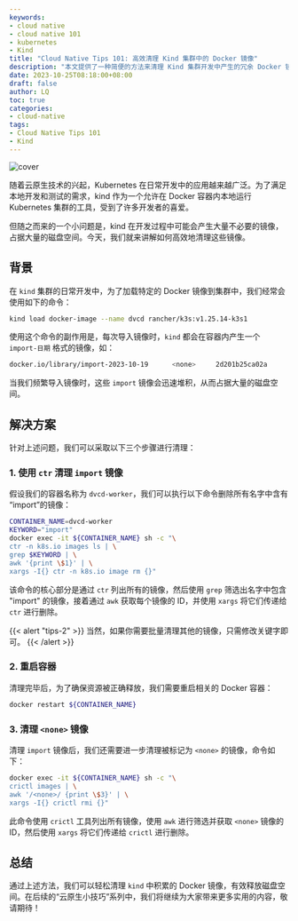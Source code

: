 ```yaml
---
keywords:
- cloud native
- cloud native 101
- kubernetes
- Kind
title: "Cloud Native Tips 101: 高效清理 Kind 集群中的 Docker 镜像"
description: "本文提供了一种简便的方法来清理 Kind 集群开发中产生的冗余 Docker 镜像，帮助开发者有效释放磁盘空间，优化本地开发环境。"
date: 2023-10-25T08:18:00+08:00
draft: false
author: LQ
toc: true
categories:
- cloud-native
tags:
- Cloud Native Tips 101
- Kind
---
```


![cover](https://cdn.jsdelivr.net/gh/cloud-native-101/files@main/imgs/efficient-docker-image-cleanup-in-kind/40a02f5f-10e3-485e-b05e-fd928e8459d0.png)

随着云原生技术的兴起，Kubernetes 在日常开发中的应用越来越广泛。为了满足本地开发和测试的需求，kind 作为一个允许在 Docker 容器内本地运行 Kubernetes 集群的工具，受到了许多开发者的喜爱。

但随之而来的一个小问题是，kind 在开发过程中可能会产生大量不必要的镜像，占据大量的磁盘空间。今天，我们就来讲解如何高效地清理这些镜像。

## 背景

在 `kind` 集群的日常开发中，为了加载特定的 Docker 镜像到集群中，我们经常会使用如下的命令：

```bash
kind load docker-image --name dvcd rancher/k3s:v1.25.14-k3s1
```

使用这个命令的副作用是，每次导入镜像时，`kind` 都会在容器内产生一个 `import-日期` 格式的镜像，如：

```bash
docker.io/library/import-2023-10-19      <none>     2d201b25ca02a       133MB
```

当我们频繁导入镜像时，这些 `import` 镜像会迅速堆积，从而占据大量的磁盘空间。

## 解决方案

针对上述问题，我们可以采取以下三个步骤进行清理：

### 1. 使用 `ctr` 清理 `import` 镜像

假设我们的容器名称为 `dvcd-worker`，我们可以执行以下命令删除所有名字中含有 “import”的镜像：

```bash
CONTAINER_NAME=dvcd-worker
KEYWORD="import"
docker exec -it ${CONTAINER_NAME} sh -c "\
ctr -n k8s.io images ls | \
grep $KEYWORD | \
awk '{print \$1}' | \
xargs -I{} ctr -n k8s.io image rm {}"
```

该命令的核心部分是通过 `ctr` 列出所有的镜像，然后使用 `grep` 筛选出名字中包含 "import" 的镜像，接着通过 `awk` 获取每个镜像的 ID，并使用 `xargs` 将它们传递给 `ctr` 进行删除。

{{< alert "tips-2" >}}
当然，如果你需要批量清理其他的镜像，只需修改关键字即可。
{{< /alert >}}

### 2. 重启容器

清理完毕后，为了确保资源被正确释放，我们需要重启相关的 Docker 容器：

```bash
docker restart ${CONTAINER_NAME}
```

### 3. 清理 `<none>` 镜像

清理 `import` 镜像后，我们还需要进一步清理被标记为 `<none>` 的镜像，命令如下：

```bash
docker exec -it ${CONTAINER_NAME} sh -c "\
crictl images | \
awk '/<none>/ {print \$3}' | \
xargs -I{} crictl rmi {}"
```

此命令使用 `crictl` 工具列出所有镜像，使用 `awk` 进行筛选并获取 `<none>` 镜像的 ID，然后使用 `xargs` 将它们传递给 `crictl` 进行删除。

## 总结

通过上述方法，我们可以轻松清理 `kind` 中积累的 Docker 镜像，有效释放磁盘空间。在后续的“云原生小技巧”系列中，我们将继续为大家带来更多实用的内容，敬请期待！
